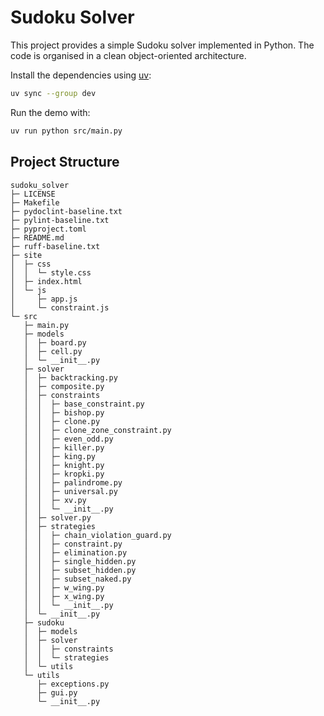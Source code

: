 # Sudoku Solver

This project provides a simple Sudoku solver implemented in Python. The code is organised in a clean object-oriented architecture.

Install the dependencies using [uv](https://github.com/astral-sh/uv):

```bash
uv sync --group dev
```

Run the demo with:

```bash
uv run python src/main.py
```

## Project Structure

```plaintext
sudoku_solver
├─ LICENSE
├─ Makefile
├─ pydoclint-baseline.txt
├─ pylint-baseline.txt
├─ pyproject.toml
├─ README.md
├─ ruff-baseline.txt
├─ site
│  ├─ css
│  │  └─ style.css
│  ├─ index.html
│  └─ js
│     ├─ app.js
│     └─ constraint.js
└─ src
   ├─ main.py
   ├─ models
   │  ├─ board.py
   │  ├─ cell.py
   │  └─ __init__.py
   ├─ solver
   │  ├─ backtracking.py
   │  ├─ composite.py
   │  ├─ constraints
   │  │  ├─ base_constraint.py
   │  │  ├─ bishop.py
   │  │  ├─ clone.py
   │  │  ├─ clone_zone_constraint.py
   │  │  ├─ even_odd.py
   │  │  ├─ killer.py
   │  │  ├─ king.py
   │  │  ├─ knight.py
   │  │  ├─ kropki.py
   │  │  ├─ palindrome.py
   │  │  ├─ universal.py
   │  │  ├─ xv.py
   │  │  └─ __init__.py
   │  ├─ solver.py
   │  ├─ strategies
   │  │  ├─ chain_violation_guard.py
   │  │  ├─ constraint.py
   │  │  ├─ elimination.py
   │  │  ├─ single_hidden.py
   │  │  ├─ subset_hidden.py
   │  │  ├─ subset_naked.py
   │  │  ├─ w_wing.py
   │  │  ├─ x_wing.py
   │  │  └─ __init__.py
   │  └─ __init__.py
   ├─ sudoku
   │  ├─ models
   │  ├─ solver
   │  │  ├─ constraints
   │  │  └─ strategies
   │  └─ utils
   └─ utils
      ├─ exceptions.py
      ├─ gui.py
      └─ __init__.py

```
